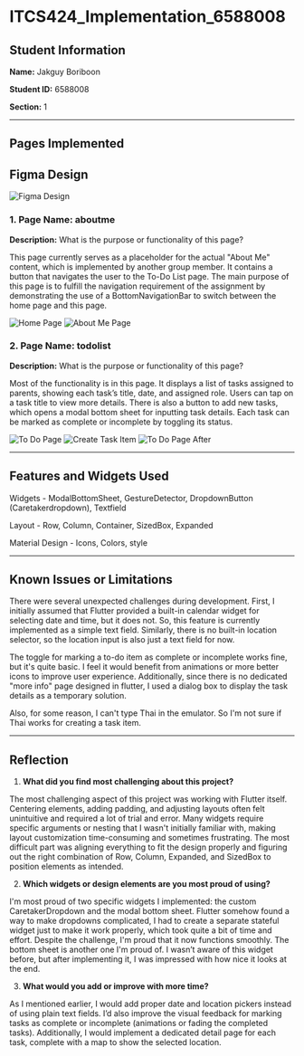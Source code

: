 # ITCS424_Implementation_6588008

## Student Information

**Name:** Jakguy Boriboon

**Student ID:** 6588008

**Section:** 1

---

## Pages Implemented

## Figma Design
![Figma Design](implementation/images/figmadesign.png)

### 1. Page Name: aboutme  
**Description:** What is the purpose or functionality of this page?

This page currently serves as a placeholder for the actual "About Me" content, which is implemented by another group member. It contains a button that navigates the user to the To-Do List page. The main purpose of this page is to fulfill the navigation requirement of the assignment by demonstrating the use of a BottomNavigationBar to switch between the home page and this page.

![Home Page](implementation/images/homepage.png)
![About Me Page](implementation/images/aboutmepage.png)

### 2. Page Name: todolist  
**Description:** What is the purpose or functionality of this page?

Most of the functionality is in this page. It displays a list of tasks assigned to parents, showing each task’s title, date, and assigned role. Users can tap on a task title to view more details. There is also a button to add new tasks, which opens a modal bottom sheet for inputting task details. Each task can be marked as complete or incomplete by toggling its status.

![To Do Page](implementation/images/todolistpage.png)
![Create Task Item](implementation/images/createtaskitem.png)
![To Do Page After](implementation/images/createtaskitem.png)

---

## Features and Widgets Used

Widgets - ModalBottomSheet, GestureDetector, DropdownButton (Caretakerdropdown), Textfield

Layout - Row, Column, Container, SizedBox, Expanded

Material Design - Icons, Colors, style

---

## Known Issues or Limitations

There were several unexpected challenges during development. First, I initially assumed that Flutter provided a built-in calendar widget for selecting date and time, but it does not. So, this feature is currently implemented as a simple text field. Similarly, there is no built-in location selector, so the location input is also just a text field for now.

The toggle for marking a to-do item as complete or incomplete works fine, but it's quite basic. I feel it would benefit from animations or more better icons to improve user experience. Additionally, since there is no dedicated "more info" page designed in flutter, I used a dialog box to display the task details as a temporary solution.

Also, for some reason, I can't type Thai in the emulator. So I'm not sure if Thai works for creating a task item.

---

## Reflection

1. **What did you find most challenging about this project?**  
   
The most challenging aspect of this project was working with Flutter itself. Centering elements, adding padding, and adjusting layouts often felt unintuitive and required a lot of trial and error. Many widgets require specific arguments or nesting that I wasn't initially familiar with, making layout customization time-consuming and sometimes frustrating. The most difficult part was aligning everything to fit the design properly and figuring out the right combination of Row, Column, Expanded, and SizedBox to position elements as intended.

2. **Which widgets or design elements are you most proud of using?**  

I'm most proud of two specific widgets I implemented: the custom CaretakerDropdown and the modal bottom sheet. Flutter somehow found a way to make dropdowns complicated, I had to create a separate stateful widget just to make it work properly, which took quite a bit of time and effort. Despite the challenge, I'm proud that it now functions smoothly. The bottom sheet is another one I'm proud of. I wasn’t aware of this widget before, but after implementing it, I was impressed with how nice it looks at the end.

3. **What would you add or improve with more time?**  

As I mentioned earlier, I would add proper date and location pickers instead of using plain text fields. I’d also improve the visual feedback for marking tasks as complete or incomplete (animations or fading the completed tasks). Additionally, I would implement a dedicated detail page for each task, complete with a map to show the selected location.
